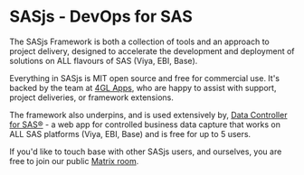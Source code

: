 # SASjs - DevOps for SAS

The SASjs Framework is both a collection of tools and an approach to project delivery, designed to accelerate the development and deployment of solutions on ALL flavours of SAS (Viya, EBI, Base).

Everything in SASjs is MIT open source and free for commercial use.  It's backed by the team at [4GL Apps](https://sasapps.io), who are happy to assist with support, project deliveries, or framework extensions.

The framework also underpins, and is used extensively by, [Data Controller for SAS®](https://datacontroller.io) - a web app for controlled business data capture that works on ALL SAS platforms (Viya, EBI, Base) and is free for up to 5 users.

If you'd like to touch base with other SASjs users, and ourselves, you are free to join our public [Matrix room](https://matrix.to/#/#sasjs:4gl.io).
